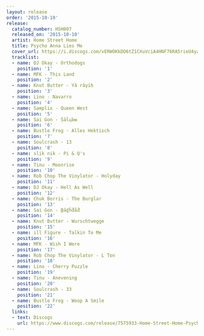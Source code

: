 ```yaml
---
layout: release
order: '2015-10-10'
release:
  catalog_number: HSH007
  released_on: '2015-10-10'
  artist: Home Street Home
  title: Psycho Anna Lies Me
  cover_url: https://i.discogs.com/vERWOKkDO6tZ1CXuVciA4HNF76RA5rieU4yaaw-FYUw/rs:fit/g:sm/q:90/h:600/w:600/czM6Ly9kaXNjb2dz/LWRhdGFiYXNlLWlt/YWdlcy9SLTc1NzU5/MzMtMTQ0NDM4NTgw/My02NDY4LmpwZWc.jpeg
  tracklist:
  - name: DJ Okay - Orthodogs
    position: '1'
  - name: MFK - This Land
    position: '2'
  - name: Knut Butter - Yâ râyiḥ
    position: '3'
  - name: Lino - Navarro
    position: '4'
  - name: Samplix - Queen West
    position: '5'
  - name: Sai Gon - Ṩăĺᶏăᵯ
    position: '6'
  - name: Bustle Frog - Alles Hektisch
    position: '7'
  - name: Soulcrash - 13
    position: '8'
  - name: slik nik - Pi & Q's
    position: '9'
  - name: Tinu - Moonrise
    position: '10'
  - name: Rob Chop The Vinylator - Holyday
    position: '11'
  - name: DJ Okay - Hell As Well
    position: '12'
  - name: Chuk Borris - The Burglar
    position: '13'
  - name: Sai Gon - Ḇȃɠȟƌåƌ
    position: '14'
  - name: Knut Butter - Wurschtwegge
    position: '15'
  - name: ill Figure - Talkin To Me
    position: '16'
  - name: MFK - Wish I Were
    position: '17'
  - name: Rob Chop The Vinylator - L Ton
    position: '18'
  - name: Lino - Cherry Puzzle
    position: '19'
  - name: Tinu - Anevening
    position: '20'
  - name: Soulcrash - 33
    position: '21'
  - name: Bustle Frog - Woop A Smile
    position: '22'
  links:
  - text: Discogs
    url: https://www.discogs.com/release/7575933-Home-Street-Home-Psycho-Anna-Lies-Me
---
```

